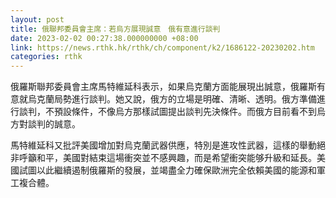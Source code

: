 ```yaml
---
layout: post
title: 俄聯邦委員會主席：若烏方展現誠意　俄有意進行談判
date: 2023-02-02 00:27:38.000000000 +08:00
link: https://news.rthk.hk/rthk/ch/component/k2/1686122-20230202.htm
categories: rthk
---
```


俄羅斯聯邦委員會主席馬特維延科表示，如果烏克蘭方面能展現出誠意，俄羅斯有意就烏克蘭局勢進行談判。她又說，俄方的立場是明確、清晰、透明。俄方準備進行談判，不預設條件，不像烏方那樣試圖提出談判先決條件。而俄方目前看不到烏方對談判的誠意。

馬特維延科又批評美國增加對烏克蘭武器供應，特別是進攻性武器，這樣的舉動絕非呼籲和平，美國對結束這場衝突並不感興趣，而是希望衝突能够升級和延長。美國試圖以此繼續遏制俄羅斯的發展，並竭盡全力確保歐洲完全依賴美國的能源和軍工複合體。
